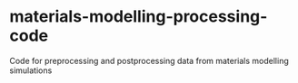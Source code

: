 # materials-modelling-processing-code
Code for preprocessing and postprocessing data from materials modelling simulations

